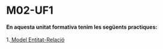 # M02-UF1
**En aquesta unitat formativa tenim les següents practiques:** <br><br>
1.<a href="https://github.com/Guiu-PJ/Portfoli/blob/main/Portfoli/Moduls/M02-Bases_de_Dades/uf1/practiques/practica1.dia?raw=true"> Model Entitat-Relació</a><br>
